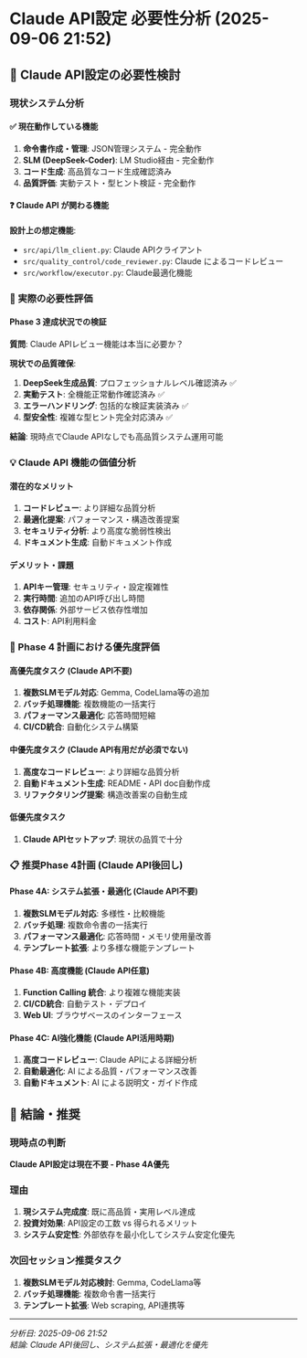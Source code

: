 # Claude API設定 必要性分析 (2025-09-06 21:52)

## 🤔 Claude API設定の必要性検討

### 現状システム分析

#### ✅ 現在動作している機能
1. **命令書作成・管理**: JSON管理システム - 完全動作
2. **SLM (DeepSeek-Coder)**: LM Studio経由 - 完全動作
3. **コード生成**: 高品質なコード生成確認済み
4. **品質評価**: 実動テスト・型ヒント検証 - 完全動作

#### ❓ Claude API が関わる機能
**設計上の想定機能**:
- `src/api/llm_client.py`: Claude APIクライアント
- `src/quality_control/code_reviewer.py`: Claude によるコードレビュー
- `src/workflow/executor.py`: Claude最適化機能

### 🎯 実際の必要性評価

#### Phase 3 達成状況での検証
**質問**: Claude APIレビュー機能は本当に必要か？

**現状での品質確保**:
1. **DeepSeek生成品質**: プロフェッショナルレベル確認済み ✅
2. **実動テスト**: 全機能正常動作確認済み ✅  
3. **エラーハンドリング**: 包括的な検証実装済み ✅
4. **型安全性**: 複雑な型ヒント完全対応済み ✅

**結論**: 現時点でClaude APIなしでも高品質システム運用可能

### 💡 Claude API 機能の価値分析

#### 潜在的なメリット
1. **コードレビュー**: より詳細な品質分析
2. **最適化提案**: パフォーマンス・構造改善提案
3. **セキュリティ分析**: より高度な脆弱性検出
4. **ドキュメント生成**: 自動ドキュメント作成

#### デメリット・課題
1. **APIキー管理**: セキュリティ・設定複雑性
2. **実行時間**: 追加のAPI呼び出し時間
3. **依存関係**: 外部サービス依存性増加
4. **コスト**: API利用料金

### 🎪 Phase 4 計画における優先度評価

#### 高優先度タスク (Claude API不要)
1. **複数SLMモデル対応**: Gemma, CodeLlama等の追加
2. **バッチ処理機能**: 複数機能の一括実行
3. **パフォーマンス最適化**: 応答時間短縮
4. **CI/CD統合**: 自動化システム構築

#### 中優先度タスク (Claude API有用だが必須でない)
1. **高度なコードレビュー**: より詳細な品質分析
2. **自動ドキュメント生成**: README・API doc自動作成
3. **リファクタリング提案**: 構造改善案の自動生成

#### 低優先度タスク
1. **Claude APIセットアップ**: 現状の品質で十分

### 📋 推奨Phase 4計画 (Claude API後回し)

#### Phase 4A: システム拡張・最適化 (Claude API不要)
1. **複数SLMモデル対応**: 多様性・比較機能
2. **バッチ処理**: 複数命令書の一括実行
3. **パフォーマンス最適化**: 応答時間・メモリ使用量改善
4. **テンプレート拡張**: より多様な機能テンプレート

#### Phase 4B: 高度機能 (Claude API任意)
1. **Function Calling 統合**: より複雑な機能実装
2. **CI/CD統合**: 自動テスト・デプロイ
3. **Web UI**: ブラウザベースのインターフェース

#### Phase 4C: AI強化機能 (Claude API活用時期)
1. **高度コードレビュー**: Claude APIによる詳細分析
2. **自動最適化**: AI による品質・パフォーマンス改善
3. **自動ドキュメント**: AI による説明文・ガイド作成

## 🎯 結論・推奨

### 現時点の判断
**Claude API設定は現在不要 - Phase 4A優先**

### 理由
1. **現システム完成度**: 既に高品質・実用レベル達成
2. **投資対効果**: API設定の工数 vs 得られるメリット
3. **システム安定性**: 外部依存を最小化してシステム安定化優先

### 次回セッション推奨タスク
1. **複数SLMモデル対応検討**: Gemma, CodeLlama等
2. **バッチ処理機能**: 複数命令書一括実行
3. **テンプレート拡張**: Web scraping, API連携等

---
*分析日: 2025-09-06 21:52*  
*結論: Claude API後回し、システム拡張・最適化を優先*
